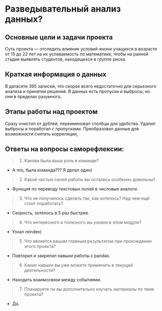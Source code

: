 # Разведывательный анализ данных?

## Основные цели и задачи проекта

Суть проекта — отследить влияние условий жизни учащихся в возрасте от 15 до 22 лет на их успеваемость по математике, чтобы на ранней стадии выявлять студентов, находящихся в группе риска.

## Краткая информация о данных

В датасете 395 записей, что скорее всего недостаточно для серьезного анализа и принятия решений. В данных есть пропуски и выбросы, но они в пределах разумного.

## Этапы работы над проектом

Сразу очистил от дублей, переименовал столбцы для удобства. Удалил выбросы и поработал с пропусками. Преобразовал данные для возможности считать корреляции,

## Ответы на вопросы саморефлексии:

> 1.	Какова была ваша роль в команде?
- А что, была команда??? Я делал один)
> 2.	Какой частью своей работы вы остались особенно довольны?
- Функция по переводу текстовых полей в числовые аналоги.
> 3.	Что не получилось сделать так, как хотелось? Над чем ещё стоит поработать?
- Скорость, хотелось в 5 раз быстрее.
> 4.	Что интересного и полезного вы узнали в этом модуле?
- Узнал reindex)
> 5.	Что является вашим главным результатом при прохождении этого проекта?
- Повторил и закрепил навыки работы с pandas.
> 6.	Какие навыки вы уже можете применить в текущей деятельности?
- Находить взаимосвязи между событиями.
> 7.	Планируете ли вы дополнительно изучать материалы по теме проекта?
- Да.
